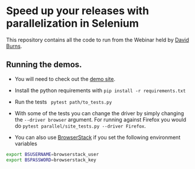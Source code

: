# Speed up your releases with parallelization in Selenium

This repository contains all the code to run from the Webinar held by [David Burns](https://github.com/automatedtester).

## Running the demos.

* You will need to check out the [demo site](https://github.com/AutomatedTester/demosite).
* Install the python requirements with `pip install -r requirements.txt`
* Run the tests
``` pytest path/to_tests.py```

* With some of the tests you can change the driver by simply changing the `--driver browser` argument. For running against Firefox you would do ```pytest parallel/site_tests.py --driver Firefox```.

* You can also use [BrowserStack](https://www.browserstack.com) if you set the following environment variables
```bash
export BSUSERNAME=browserstack_user
export BSPASSWORD=browserstack_key
```